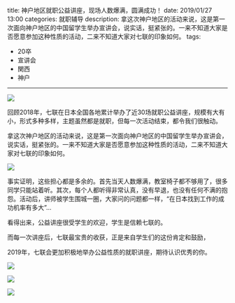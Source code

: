 title: 神户地区就职公益讲座，现场人数爆满，圆满成功！
date: 2019/01/27 13:00
categories: 就职辅导
description: 拿这次神户地区的活动来说，这是第一次面向神户地区的中国留学生举办宣讲会，说实话，挺紧张的。一来不知道大家是否愿意参加这种性质的活动，二来不知道大家对七联的印象如何。
tags:
- 20卒
- 宣讲会
- 関西
- 神户

---

![](http://wx4.sinaimg.cn/mw690/a9a40e85gy1g0zyeazqyyj21hc0xc1d6.jpg)

回顾2018年，七联在日本全国各地累计举办了近30场就职公益讲座，规模有大有小，形式多种多样，主题虽然都是就职，但每一次活动结束，都令我们很触动。

拿这次神户地区的活动来说，这是第一次面向神户地区的中国留学生举办宣讲会，说实话，挺紧张的。一来不知道大家是否愿意参加这种性质的活动，二来不知道大家对七联的印象如何。

![](http://wx3.sinaimg.cn/mw690/a9a40e85gy1g0zyea11qnj21hc0xctta.jpg)

事实证明，这些担心都是多余的。首先当天人数爆满，教室椅子都不够用了，很多同学只能站着听。其次，每个人都听得非常认真，没有早退，也没有任何不满的抱怨。活动后，讲师被学生围城一圈，大家问的问题都一样，“在日本找到工作的成功机率有多大”...

看得出来，公益讲座很受学生的欢迎，学生是信赖七联的。

而每一次讲座后，七联最宝贵的收获，正是来自学生们的这份肯定和鼓励，

2019年，七联会更加积极地举办公益性质的就职讲座，期待认识优秀的你。

![](http://wx4.sinaimg.cn/mw690/a9a40e85gy1g0zye8siq7j21hc0xc7nd.jpg)

![](http://wx3.sinaimg.cn/mw690/a9a40e85gy1g0zye6tozpj21hc0xcdyb.jpg)

![](http://wx3.sinaimg.cn/mw690/a9a40e85gy1g0zye5wa6pj21hc0xcnju.jpg)